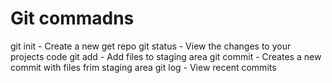 # Git commadns

git init - Create a new get repo
git status - View the changes to your projects code
git add - Add files to staging area
git commit - Creates a new commit with files frim staging area
git log - View recent commits
